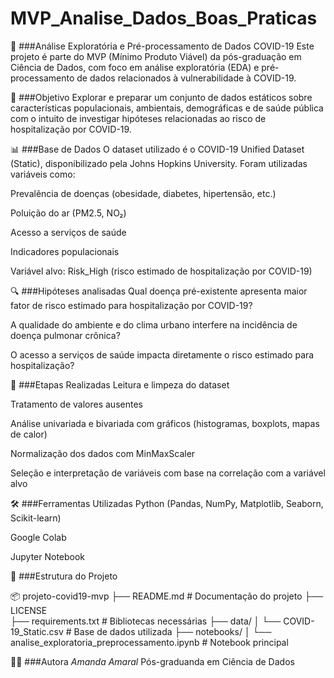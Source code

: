 # MVP_Analise_Dados_Boas_Praticas

🦠 ###Análise Exploratória e Pré-processamento de Dados COVID-19
Este projeto é parte do MVP (Mínimo Produto Viável) da pós-graduação em Ciência de Dados, com foco em análise exploratória (EDA) e pré-processamento de dados relacionados à vulnerabilidade à COVID-19.

📌 ###Objetivo
Explorar e preparar um conjunto de dados estáticos sobre características populacionais, ambientais, demográficas e de saúde pública com o intuito de investigar hipóteses relacionadas ao risco de hospitalização por COVID-19.

📊 ###Base de Dados
O dataset utilizado é o COVID-19 Unified Dataset (Static), disponibilizado pela Johns Hopkins University.
Foram utilizadas variáveis como:

Prevalência de doenças (obesidade, diabetes, hipertensão, etc.)

Poluição do ar (PM2.5, NO₂)

Acesso a serviços de saúde

Indicadores populacionais

Variável alvo: Risk_High (risco estimado de hospitalização por COVID-19)

🔍 ###Hipóteses analisadas
Qual doença pré-existente apresenta maior fator de risco estimado para hospitalização por COVID-19?

A qualidade do ambiente e do clima urbano interfere na incidência de doença pulmonar crônica?

O acesso a serviços de saúde impacta diretamente o risco estimado para hospitalização?

🧪 ###Etapas Realizadas
Leitura e limpeza do dataset

Tratamento de valores ausentes

Análise univariada e bivariada com gráficos (histogramas, boxplots, mapas de calor)

Normalização dos dados com MinMaxScaler

Seleção e interpretação de variáveis com base na correlação com a variável alvo

🛠️ ###Ferramentas Utilizadas
Python (Pandas, NumPy, Matplotlib, Seaborn, Scikit-learn)

Google Colab

Jupyter Notebook

📁 ###Estrutura do Projeto

📦 projeto-covid19-mvp
├── README.md                       # Documentação do projeto
├── LICENSE  
├── requirements.txt               # Bibliotecas necessárias
├── data/
│   └── COVID-19_Static.csv        # Base de dados utilizada
├── notebooks/
│   └── analise_exploratoria_preprocessamento.ipynb  # Notebook principal


👩‍💻 ###Autora
*Amanda Amaral*
Pós-graduanda em Ciência de Dados
